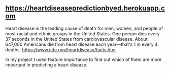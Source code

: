 ## https://heartdiseasepredictionbyed.herokuapp.com

Heart disease is the leading cause of death for men, women, and people of most racial and ethnic groups in the United States. One person dies every 37 seconds in the United States from cardiovascular disease. About 647,000 Americans die from heart disease each year—that's 1 in every 4 deaths. https://www.cdc.gov/heartdisease/facts.htm

In my project I used feature importance to find out which of them are more important in predicting a heart disease.
